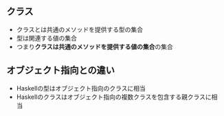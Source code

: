 ## クラス
- クラスとは共通のメソッドを提供する型の集合
- 型は関連する値の集合
- つまり**クラスは共通のメソッドを提供する値の集合**の集合

## オブジェクト指向との違い
- Haskellの型はオブジェクト指向のクラスに相当
- Haskellのクラスはオブジェクト指向の複数クラスを包含する親クラスに相当

